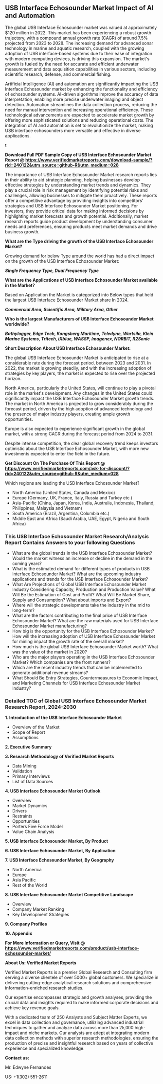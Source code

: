 <h2>USB Interface Echosounder Market Impact of AI and Automation</h2><p>The global USB Interface Echosounder market was valued at approximately $120 million in 2022. This market has been experiencing a robust growth trajectory, with a compound annual growth rate (CAGR) of around 7.5% projected from 2023 to 2028. The increasing demand for advanced sonar technology in marine and aquatic research, coupled with the growing adoption of USB interface-based systems due to their ease of integration with modern computing devices, is driving this expansion. The market's growth is fueled by the need for accurate and efficient underwater measurement and data acquisition capabilities in various sectors, including scientific research, defense, and commercial fishing.</p><p>Artificial Intelligence (AI) and automation are significantly impacting the USB Interface Echosounder market by enhancing the functionality and efficiency of echosounder systems. AI-driven algorithms improve the accuracy of data interpretation, enabling more precise underwater imaging and object detection. Automation streamlines the data collection process, reducing the need for manual intervention and increasing operational efficiency. These technological advancements are expected to accelerate market growth by offering more sophisticated solutions and reducing operational costs. The integration of AI and automation is set to revolutionize the market, making USB interface echosounders more versatile and effective in diverse applications.</p>t</p><p id="" class=""><strong>Download Full PDF Sample Copy of USB Interface Echosounder Market Report @ <a href="https://www.verifiedmarketreports.com/download-sample/?rid=240122&utm_source=github-R&utm_medium=028" target="_blank">https://www.verifiedmarketreports.com/download-sample/?rid=240122&utm_source=github-R&utm_medium=028</a></strong></p><p>The importance of&nbsp;USB Interface Echosounder Market research reports lies in their ability to aid strategic planning, helping businesses develop effective strategies by understanding market trends and dynamics. They play a crucial role in risk management by identifying potential risks and challenges, allowing businesses to mitigate them proactively. These reports offer a competitive advantage by providing insights into competitors' strategies and USB Interface Echosounder Market positioning. For investors, they provide critical data for making informed decisions by highlighting market forecasts and growth potential. Additionally, market research reports guide product development by understanding consumer needs and preferences, ensuring products meet market demands and drive business growth.</p><p><strong>What are the&nbsp;Type driving the growth of the USB Interface Echosounder Market?</strong></p><p id="" class="">Growing demand for below Type around the world has had a direct impact on the growth of the USB Interface Echosounder Market:</p><em><strong>Single Frequency Type, Dual Frequency Type</strong></em></p><strong>What are the&nbsp;Applications&nbsp;of USB Interface Echosounder Market available in the Market?</strong></p><p id="" class="">Based on Application the Market is categorized into Below types that held the largest USB Interface Echosounder Market share In 2024.</p><em><strong>Commercial Area, Scientific Area, Military Area, Other</strong></em></p><strong>Who is the largest Manufacturers of USB Interface Echosounder Market worldwide?</strong></p><p><em><strong>Bathylogger, Edge Tech, Kongsberg Maritime, Teledyne, Wartsila, Klein Marine Systems, Tritech, iXblue, WASSP, lmagenex, NORBIT, R2Sonic</strong></em></p><p id="" class=""><strong>Short Description About USB Interface Echosounder Market:</strong></p><p>The global USB Interface Echosounder Market is anticipated to rise at a considerable rate during the forecast period, between 2023 and 2031. In 2022, the market is growing steadily, and with the increasing adoption of strategies by key players, the market is expected to rise over the projected horizon.</p><p>North America, particularly the United States, will continue to play a pivotal role in the market's development. Any changes in the United States could significantly impact the USB Interface Echosounder Market growth trends. The market in North America is projected to grow considerably during the forecast period, driven by the high adoption of advanced technology and the presence of major industry players, creating ample growth opportunities.</p><p>Europe is also expected to experience significant growth in the global market, with a strong CAGR during the forecast period from 2024 to 2031.</p><p>Despite intense competition, the clear global recovery trend keeps investors optimistic about the USB Interface Echosounder Market, with more new investments expected to enter the field in the future.</p><p id="" class=""><strong>Get Discount On The Purchase Of This Report @ <a href="https://www.verifiedmarketreports.com/ask-for-discount/?rid=240122&utm_source=github-R&utm_medium=028" target="_blank">https://www.verifiedmarketreports.com/ask-for-discount/?rid=240122&utm_source=github-R&utm_medium=028</a></strong></p>Which regions are leading the USB Interface Echosounder Market?</p><ul><li>North America (United States, Canada and Mexico)</li><li>Europe (Germany, UK, France, Italy, Russia and Turkey etc.)</li><li>Asia-Pacific (China, Japan, Korea, India, Australia, Indonesia, Thailand, Philippines, Malaysia and Vietnam)</li><li>South America (Brazil, Argentina, Columbia etc.)</li><li>Middle East and Africa (Saudi Arabia, UAE, Egypt, Nigeria and South Africa)</li></ul><h3 id="" class="">This USB Interface Echosounder Market Research/Analysis Report Contains Answers to your following Questions</h3><ul><li>What are the global trends in the USB Interface Echosounder Market? Would the market witness an increase or decline in the demand in the coming years?</li><li>What is the estimated demand for different types of products in USB Interface Echosounder Market? What are the upcoming industry applications and trends for the USB Interface Echosounder Market?</li><li>What Are Projections of Global USB Interface Echosounder Market Industry Considering Capacity, Production and Production Value? What Will Be the Estimation of Cost and Profit? What Will Be Market Share, Supply and Consumption? What about imports and Export?</li><li>Where will the strategic developments take the industry in the mid to long-term?</li><li>What are the factors contributing to the final price of USB Interface Echosounder Market? What are the raw materials used for USB Interface Echosounder Market manufacturing?</li><li>How big is the opportunity for the USB Interface Echosounder Market? How will the increasing adoption of USB Interface Echosounder Market for mining impact the growth rate of the overall market?</li><li>How much is the global USB Interface Echosounder Market worth? What was the value of the market In 2020?</li><li>Who are the major players operating in the USB Interface Echosounder Market? Which companies are the front runners?</li><li>Which are the recent industry trends that can be implemented to generate additional revenue streams?</li><li>What Should Be Entry Strategies, Countermeasures to Economic Impact, and Marketing Channels for USB Interface Echosounder Market Industry?</li></ul><h3 id="" class="">Detailed TOC of Global USB Interface Echosounder Market Research Report, 2024-2030</h3><p id="" class=""><strong>1. Introduction of the USB Interface Echosounder Market</strong></p><ul><li>Overview of the Market</li><li>Scope of Report</li><li>Assumptions</li></ul><p id="" class=""><strong>2. Executive Summary</strong></p><p id="" class=""><strong>3. Research Methodology of Verified Market Reports</strong></p><ul><li>Data Mining</li><li>Validation</li><li>Primary Interviews</li><li>List of Data Sources</li></ul><p id="" class=""><strong>4. USB Interface Echosounder Market Outlook</strong></p><ul><li>Overview</li><li>Market Dynamics</li><li>Drivers</li><li>Restraints</li><li>Opportunities</li><li>Porters Five Force Model</li><li>Value Chain Analysis</li></ul><p id="" class=""><strong>5. USB Interface Echosounder Market, By Product</strong></p><p id="" class=""><strong>6. USB Interface Echosounder Market, By Application</strong></p><p id="" class=""><strong>7. USB Interface Echosounder Market, By Geography</strong></p><ul><li>North America</li><li>Europe</li><li>Asia Pacific</li><li>Rest of the World</li></ul><p id="" class=""><strong>8. USB Interface Echosounder Market Competitive Landscape</strong></p><ul><li>Overview</li><li>Company Market Ranking</li><li>Key Development Strategies</li></ul><p id="" class=""><strong>9. Company Profiles</strong></p><p id="" class=""><strong>10. Appendix</strong></p><p id="" class=""><strong>For More Information or Query, Visit @ <a href="https://www.verifiedmarketreports.com/product/usb-interface-echosounder-market/" target="_blank">https://www.verifiedmarketreports.com/product/usb-interface-echosounder-market/</a></strong></p><p id="" class=""><strong>About Us: Verified Market Reports</strong></p><p id="" class="">Verified Market Reports is a premier Global Research and Consulting firm serving a diverse clientele of over 5000+ global customers. We specialize in delivering cutting-edge analytical research solutions and comprehensive information-enriched research studies.</p><p id="" class="">Our expertise encompasses strategic and growth analyses, providing the crucial data and insights required to make informed corporate decisions and achieve key revenue goals.</p><p id="" class="">With a dedicated team of 250 Analysts and Subject Matter Experts, we excel in data collection and governance, utilizing advanced industrial techniques to gather and analyze data across more than 25,000 high-impact and niche markets. Our analysts are adept at integrating modern data collection methods with superior research methodologies, ensuring the production of precise and insightful research based on years of collective experience and specialized knowledge.</p><p id="" class=""><strong>Contact us:</strong></p><p id="" class="">Mr. Edwyne Fernandes</p><p id="" class="">US: +1(302) 551-2611</p>